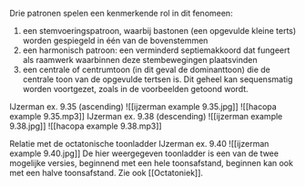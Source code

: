 Drie patronen spelen een kenmerkende rol in dit fenomeen:
1. een stemvoeringspatroon, waarbij bastonen (een opgevulde kleine terts) worden gespiegeld in één van de bovenstemmen
2. een harmonisch patroon: een verminderd septiemakkoord dat fungeert als raamwerk waarbinnen deze stembewegingen plaatsvinden
3. een centrale of centrumtoon (in dit geval de dominanttoon) die de centrale toon van de opgevulde tertsen is.
Dit geheel kan sequensmatig worden voortgezet, zoals in de voorbeelden getoond wordt.


IJzerman ex. 9.35 (ascending)
![[ijzerman example 9.35.jpg]]
![[hacopa example 9.35.mp3]]
IJzerman ex. 9.38 (descending)
![[ijzerman example 9.38.jpg]]
![[hacopa example 9.38.mp3]]

Relatie met de octatonische toonladder
IJzerman ex. 9.40
![[ijzerman example 9.40.jpg]]
De hier weergegeven toonladder is een van de twee mogelijke versies, beginnend met een hele toonsafstand, beginnen kan ook met een halve toonsafstand. 
Zie ook [[Octatoniek]].
